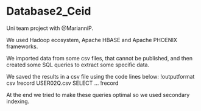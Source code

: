 # Database2_Ceid

Uni team project with @MarianniP.

We used Hadoop ecosystem, Apache HBASE and Apache PHOENIX frameworks.

We imported data from some csv files, that cannot be published, and then created some SQL queries to extract some specific data. 

We saved the results in a csv file using the code lines below:
!outputformat csv
!record USER02Q.csv 
SELECT … 
!record

At the end we tried to make these queries optimal so we used secondary indexing.

